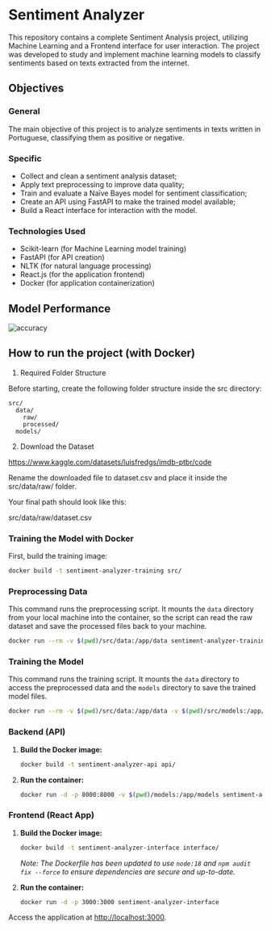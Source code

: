 # Sentiment Analyzer

This repository contains a complete Sentiment Analysis project, utilizing Machine Learning and a Frontend interface for user interaction. The project was developed to study and implement machine learning models to classify sentiments based on texts extracted from the internet.

## Objectives

### General

The main objective of this project is to analyze sentiments in texts written in Portuguese, classifying them as positive or negative.

### Specific

* Collect and clean a sentiment analysis dataset;
* Apply text preprocessing to improve data quality;
* Train and evaluate a Naïve Bayes model for sentiment classification;
* Create an API using FastAPI to make the trained model available;
* Build a React interface for interaction with the model.

### Technologies Used

* Scikit-learn (for Machine Learning model training)
* FastAPI (for API creation)
* NLTK (for natural language processing)
* React.js (for the application frontend)
* Docker (for application containerization)

## Model Performance

![accuracy](https://github.com/user-attachments/assets/5f1a847c-dfe5-42ac-be4d-c64fe822b89f)

## How to run the project (with Docker)

1. Required Folder Structure

Before starting, create the following folder structure inside the src directory:

```
src/
  data/
    raw/
    processed/
  models/
```

2. Download the Dataset

https://www.kaggle.com/datasets/luisfredgs/imdb-ptbr/code

Rename the downloaded file to dataset.csv and place it inside the src/data/raw/ folder.

Your final path should look like this:

src/data/raw/dataset.csv

### Training the Model with Docker

First, build the training image:

```bash
docker build -t sentiment-analyzer-training src/
```

### Preprocessing Data

This command runs the preprocessing script. It mounts the `data` directory from your local machine into the container, so the script can read the raw dataset and save the processed files back to your machine.

```bash
docker run --rm -v $(pwd)/src/data:/app/data sentiment-analyzer-training preprocessing.py
```

### Training the Model

This command runs the training script. It mounts the `data` directory to access the preprocessed data and the `models` directory to save the trained model files.

```bash
docker run --rm -v $(pwd)/src/data:/app/data -v $(pwd)/src/models:/app/models sentiment-analyzer-training train.py
```

### Backend (API)

1.  **Build the Docker image:**
    ```bash
    docker build -t sentiment-analyzer-api api/
    ```

2.  **Run the container:**
    ```bash
    docker run -d -p 8000:8000 -v $(pwd)/models:/app/models sentiment-analyzer-api
    ```

### Frontend (React App)

1.  **Build the Docker image:**
    ```bash
    docker build -t sentiment-analyzer-interface interface/
    ```
    *Note: The Dockerfile has been updated to use `node:18` and `npm audit fix --force` to ensure dependencies are secure and up-to-date.*

2.  **Run the container:**
    ```bash
    docker run -d -p 3000:3000 sentiment-analyzer-interface
    ```

Access the application at [http://localhost:3000](http://localhost:3000).
